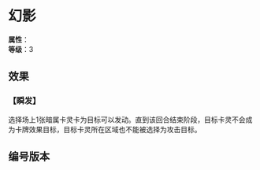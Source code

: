 
<script setup>
let list = [
    { number: "SP02-016", url: "/packs/SP02" }
]
</script>

# 幻影

**属性**：<CardAttribute text="暗"/><br>
**等级**：3

## 效果

### 【瞬发】

选择场上1张暗属卡灵卡为目标可以发动。直到该回合结束阶段，目标卡灵不会成为卡牌效果目标，目标卡灵所在区域也不能被选择为攻击目标。

## 编号版本

<CardNumberBox :list="list"/>

